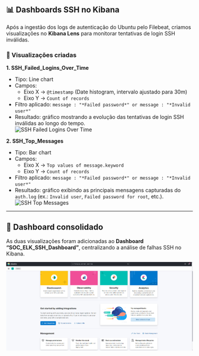 ## 📊 Dashboards SSH no Kibana

Após a ingestão dos logs de autenticação do Ubuntu pelo Filebeat, criamos visualizações no **Kibana Lens** para monitorar tentativas de login SSH inválidas.

### 🔹 Visualizações criadas

**1. SSH_Failed_Logins_Over_Time**  
- Tipo: Line chart  
- Campos:  
  - Eixo X → `@timestamp` (Date histogram, intervalo ajustado para 30m)  
  - Eixo Y → `Count of records`  
- Filtro aplicado: `message : "*Failed password*" or message : "*Invalid user*"`  
- Resultado: gráfico mostrando a evolução das tentativas de login SSH inválidas ao longo do tempo.  
![SSH Failed Logins Over Time](../img/SSH_Failed_Logins_Over_Time.png)

**2. SSH_Top_Messages**  
- Tipo: Bar chart  
- Campos:  
  - Eixo X → `Top values of message.keyword`  
  - Eixo Y → `Count of records`  
- Filtro aplicado: `message : "*Failed password*" or message : "*Invalid user*"`  
- Resultado: gráfico exibindo as principais mensagens capturadas do `auth.log` (ex.: `Invalid user`, `Failed password for root`, etc.).  
![SSH Top Messages](../img/SSH_Top_Messages.png)

---

## 📌 Dashboard consolidado
As duas visualizações foram adicionadas ao **Dashboard “SOC_ELK_SSH_Dashboard”**, centralizando a análise de falhas SSH no Kibana.

![Dashboard SSH Failures](../docs/img/dashboard-ssh-failures.png)

